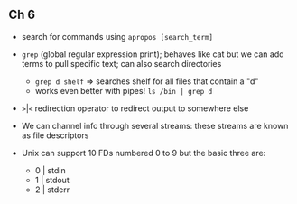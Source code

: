 ## Ch 6
* search for commands using `apropos [search_term]`
* `grep` (global regular expression print); behaves like cat but we can add terms to pull specific text; can also search directories
    - `grep d shelf` => searches shelf for all files that contain a "d"
    - works even better with pipes! `ls /bin | grep d`
* `>`|`<` redirection operator to redirect output to somewhere else

* We can channel info through several streams: these streams are known as file descriptors
* Unix can support 10 FDs numbered 0 to 9 but the basic three are:
    - 0 | stdin
    - 1 | stdout
    - 2 | stderr